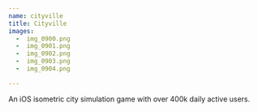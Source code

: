 ```yaml
---
name: cityville
title: Cityville
images:
  -  img_0900.png              
  -  img_0901.png              
  -  img_0902.png              
  -  img_0903.png              
  -  img_0904.png              

---
```

An iOS isometric city simulation game with over 400k daily active users.
